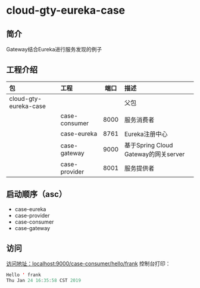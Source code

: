 # cloud-gty-eureka-case #
## 简介 ##
Gateway结合Eureka进行服务发现的例子

## 工程介绍 ##
包|工程|端口|描述
|:--|:--|:--:|:---
|cloud-gty-eureka-case||| 父包
||case-consumer |8000| 服务消费者
||case-eureka | 8761 | Eureka注册中心
||case-gateway | 9000 | 基于Spring Cloud Gateway的网关server
||case-provider | 8001 | 服务提供者

## 启动顺序（asc） ##
- case-eureka
- case-provider
- case-consumer
- case-gateway

## 访问 ##
[访问地址：localhost:9000/case-consumer/hello/frank](localhost:9000/case-consumer/hello/frank)
控制台打印：
```java
Hello ' frank
Thu Jan 24 16:35:58 CST 2019
```